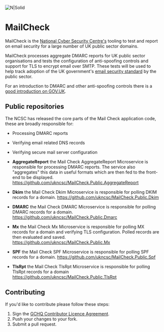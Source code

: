 ![N|Solid](https://www.ncsc.gov.uk/global/logos/logo.png)
 
# MailCheck
MailCheck is the [National Cyber Security Centre's](http://www.ncsc.gov.uk/) tooling to test and report on email security for a large number of UK public sector domains.
 
MailCheck processes aggregate DMARC reports for UK public sector organisations and tests the configuration of anti-spoofing controls and support for TLS to encrypt email over SMTP. These tests will be used to help track adoption of the UK government's [email security standard](https://www.gov.uk/guidance/securing-government-email) by the public sector.
 
For an introduction to DMARC and other anti-spoofing controls there is a [good introduction on GOV.UK](https://www.gov.uk/government/publications/email-security-standards/domain-based-message-authentication-reporting-and-conformance-dmarc).
 
## Public repositories
The NCSC has released the core parts of the Mail Check application code, these are broadly responsible for:

- Processing DMARC reports 
- Verifying email related DNS records
- Verifying secure mail server configuration


- **AggregateReport** the Mail Check AggregateReport Microservice is responsible for processing DMARC reports. The service also "aggregates" this data in useful formats which are then fed to the front-end to be displayed.
https://github.com/ukncsc/MailCheck.Public.AggregateReport

- **Dkim** the Mail Check Dkim Microservice is responsible for polling DKIM records for a domain.
https://github.com/ukncsc/MailCheck.Public.Dkim

- **DMARC** the Mail Check DMARC Microservice is responsible for polling DMARC records for a domain.
https://github.com/ukncsc/MailCheck.Public.Dmarc

- **Mx** the Mail Check Mx Microservice is responsible for polling MX records for a domain and verifying TLS configuration. Polled records are then evaluated and saved.
https://github.com/ukncsc/MailCheck.Public.Mx

- **SPF** the Mail Check SPF Microservice is responsible for polling SPF records for a domain.
https://github.com/ukncsc/MailCheck.Public.Spf

- **TlsRpt** the Mail Check TlsRpt Microservice is responsible for polling TlsRpt records for a domain
https://github.com/ukncsc/MailCheck.Public.TlsRpt


## Contributing
If you'd like to contribute please follow these steps:

1. Sign the [GCHQ Contributor Licence Agreement](https://github.com/gchq/Gaffer/wiki/GCHQ-OSS-Contributor-License-Agreement-V1.0).
2. Push your changes to your fork.
3. Submit a pull request.

